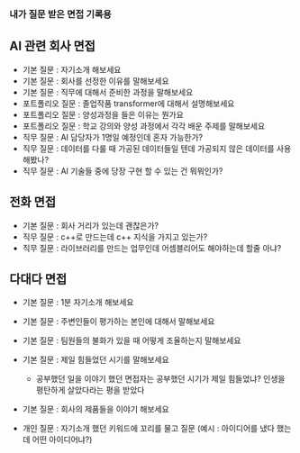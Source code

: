 ### 내가 질문 받은 면접 기록용

## AI 관련 회사 면접
- 기본 질문 : 자기소개 해보세요
- 기본 질문 : 회사를 선정한 이유를 말해보세요
- 기본 질문 : 직무에 대해서 준비한 과정을 말해보세요
- 포트폴리오 질문 : 졸업작품 transformer에 대해서 설명해보세요
- 포트폴리오 질문 : 양성과정을 들은 이유는 뭔가요
- 포트폴리오 질문 : 학교 강의와 양성 과정에서 각각 배운 주제를 말해보세요
- 직무 질문 : AI 담당자가 1명일 예정인데 혼자 가능한가?
- 직무 질문 : 데이터를 다룰 때 가공된 데이터들일 텐데 가공되지 않은 데이터를 사용해봤나?
- 직무 질문 : AI 기술들 중에 당장 구현 할 수 있는 건 뭐뭐인가?



## 전화 면접
- 기본 질문 : 회사 거리가 있는데 괜찮은가?
- 직무 질문 : c++로 만드는데 c++ 지식을 가지고 있는가?
- 직무 질문 : 라이브러리를 만드는 업무인데 어셈블리어도 해야하는데 할줄 아냐?



## 다대다 면접
- 기본 질문 : 1분 자기소개 해보세요
- 기본 질문 : 주변인들이 평가하는 본인에 대해서 말해보세요
- 기본 질문 : 팀원들의 불화가 있을 때 어떻게 조율하는지 말해보세요
- 기본 질문 : 제일 힘들었던 시기를 말해보세요
  - 공부했던 일을 이야기 했던 면접자는 공부했던 시기가 제일 힘들었냐? 인생을 평탄하게 살았다라는 평을 받았다
- 기본 질문 : 회사의 제품들을 이야기 해보세요

- 개인 질문 : 자기소개 했던 키워드에 꼬리를 물고 질문 (예시 : 아이디어를 냈다 했는데 어떤 아이디어냐?)
